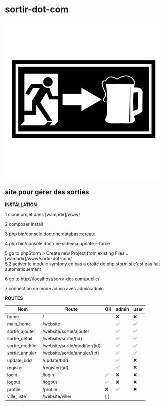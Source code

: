 # sortir-dot-com
![Sortir.com](src_assets/exports/logo_sortir.png?raw=true "Sortir")  

## site pour gérer des sorties

**INSTALLATION**  

1 clone projet dans [wampdir]/www/
  
2 composer install  

3 php bin/console doctrine:database:create   

4 php bin/console doctrine:schema:update --force    

5 go to phpStorm > Create new Project from existing Files ..[wampdir]/www/sortir-dot-com/    
5.2 activer le module symfony en bas a droite de php storm si c'est pas fait automatiquement    

6 go to http://localhost/sortir-dot-com/public/

7 connection en mode admin avec admin:admin


**ROUTES** 
 
  | Nom | Route | OK | admin  | user |
  | ---- | ---- | ---- | ---- | ---- |   
  | home                 |      /                             |   | ❌ | ❌     
  | main_home            |      /website                      |   | ✅ | ✅       
  | sortie_ajouter       |      /website/sortie/ajouter       |   | ✅ | ✅         
  | sortie_detail        |      /website/sortie/{id}          |   | ✅ | ✅        
  | sortie_modifier      |      /website/sortie/modifier/{id} |   | ✅ | ✅      
  | sortie_annuler       |      /website/sortie/annuler/{id}  |   | ✅ | ✅        
  | update_bdd           |      /update/bdd                   |   | ✅ | ❌   
  | register             |      /register/{id}                |   | ✅ | ❌  
  | login                |      /login                        | ✅ | ❌ | ❌ 
  | logout               |      /logout                       | ✅ | ❌ | ❌       
  | profile              |      /profile                      | ❌ | ✅ | ❌       
  | ville_liste          |      /website/ville/               | [ ] |        
